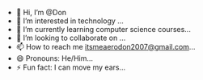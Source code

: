 - 👋 Hi, I’m @Don
- 👀 I’m interested in technology ...
- 🌱 I’m currently learning computer science courses...
- 💞️ I’m looking to collaborate on ...
- 📫 How to reach me itsmeaerodon2007@gmail.com...
- 😄 Pronouns: He/Him...
- ⚡ Fun fact: I can move my ears...

<!---
AeroDonDon/AeroDonDon is a ✨ special ✨ repository because its `README.md` (this file) appears on your GitHub profile.
You can click the Preview link to take a look at your changes.
--->
